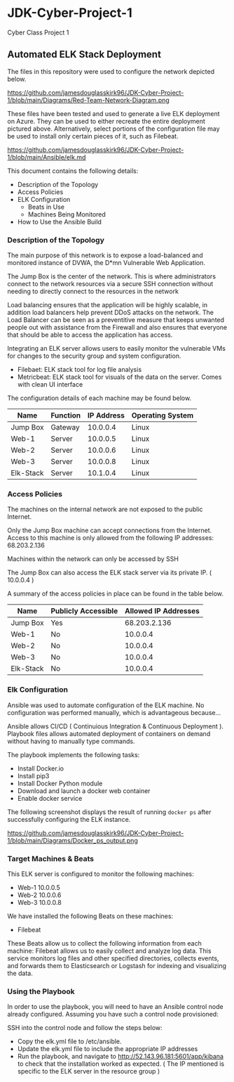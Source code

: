 # JDK-Cyber-Project-1
Cyber Class Project 1

## Automated ELK Stack Deployment

The files in this repository were used to configure the network depicted below.

https://github.com/jamesdouglasskirk96/JDK-Cyber-Project-1/blob/main/Diagrams/Red-Team-Network-Diagram.png

These files have been tested and used to generate a live ELK deployment on Azure. They can be used to either recreate the entire deployment pictured above. Alternatively, select portions of the configuration file may be used to install only certain pieces of it, such as Filebeat.

https://github.com/jamesdouglasskirk96/JDK-Cyber-Project-1/blob/main/Ansible/elk.md

This document contains the following details:
- Description of the Topology
- Access Policies
- ELK Configuration
  - Beats in Use
  - Machines Being Monitored
- How to Use the Ansible Build


### Description of the Topology

The main purpose of this network is to expose a load-balanced and monitored instance of DVWA, the D*mn Vulnerable Web Application.

The Jump Box is the center of the network. This is where administrators connect to the network resources via a secure SSH connection without needing to directly connect to the resources in the network

Load balancing ensures that the application will be highly scalable, in addition load balancers help prevent DDoS attacks on the network. The Load Balancer can be seen as a preventitive measure that keeps unwanted people out with assistance from the Firewall and also ensures that everyone that should be able to access the application has access.  

Integrating an ELK server allows users to easily monitor the vulnerable VMs for changes to the security group and system configuration.
- Filebaet: ELK stack tool for log file analysis
- Metricbeat: ELK stack tool for visuals of the data on the server. Comes with clean UI interface

The configuration details of each machine may be found below.

| Name     | Function | IP Address | Operating System |
|----------|----------|------------|------------------|
| Jump Box | Gateway  | 10.0.0.4   | Linux            |
| Web-1    | Server   | 10.0.0.5   | Linux            |
| Web-2    | Server   | 10.0.0.6   | Linux            |
| Web-3    | Server   | 10.0.0.8   | Linux            |
| Elk-Stack| Server   | 10.1.0.4   | Linux            |

### Access Policies

The machines on the internal network are not exposed to the public Internet. 

Only the Jump Box machine can accept connections from the Internet. Access to this machine is only allowed from the following IP addresses: 68.203.2.136

Machines within the network can only be accessed by SSH

The Jump Box can also access the ELK stack server via its private IP. ( 10.0.0.4 )

A summary of the access policies in place can be found in the table below.

| Name     | Publicly Accessible | Allowed IP Addresses |
|----------|---------------------|----------------------|
| Jump Box | Yes                 | 68.203.2.136         |
| Web-1    | No                  | 10.0.0.4             |
| Web-2    | No                  | 10.0.0.4             |
| Web-3    | No                  | 10.0.0.4             |
| Elk-Stack| No                  | 10.0.0.4             |


### Elk Configuration

Ansible was used to automate configuration of the ELK machine. No configuration was performed manually, which is advantageous because...

Ansible allows CI/CD ( Continuious Integration & Continuous Deployment ). Playbook files allows automated deployment of containers on demand without having to manually type commands.  

The playbook implements the following tasks:

- Install Docker.io
- Install pip3
- Install Docker Python module
- Download and launch a docker web container
- Enable docker service

The following screenshot displays the result of running `docker ps` after successfully configuring the ELK instance.

https://github.com/jamesdouglasskirk96/JDK-Cyber-Project-1/blob/main/Diagrams/Docker_ps_output.png

### Target Machines & Beats
This ELK server is configured to monitor the following machines:

- Web-1 10.0.0.5
- Web-2 10.0.0.6
- Web-3 10.0.0.8


We have installed the following Beats on these machines:
- Filebeat

These Beats allow us to collect the following information from each machine:
Filebeat allows us to easily collect and analyze log data. This service monitors log files and other specified directories, collects events, and forwards them to Elasticsearch or Logstash for indexing and visualizing the data. 

### Using the Playbook
In order to use the playbook, you will need to have an Ansible control node already configured. Assuming you have such a control node provisioned: 

SSH into the control node and follow the steps below:
- Copy the elk.yml file to /etc/ansible.
- Update the elk.yml file to include the appropriate IP addresses
- Run the playbook, and navigate to http://52.143.96.181:5601/app/kibana to check that the installation worked as expected. ( The IP mentioned is specific to the ELK server in the resource group )
